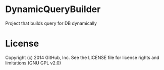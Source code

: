 DynamicQueryBuilder
============

Project that builds query for DB dynamically

License
==========
Copyright (c) 2014 GitHub, Inc. See the LICENSE file for license rights and limitations (GNU GPL v2.0)

